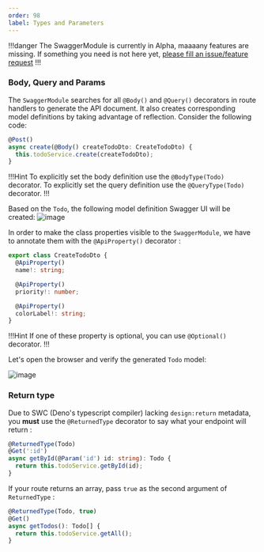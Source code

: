 ```yaml
---
order: 98
label: Types and Parameters
---
```


!!!danger
The SwaggerModule is currently in Alpha, maaaany features are missing. If something you need is not here yet, [please fill an issue/feature request](https://github.com/Savory/Danet-Swagger/issues)
!!!


### Body, Query and Params

The `SwaggerModule` searches for all `@Body()` and `@Query()` decorators in route handlers to generate the API document. It also creates corresponding model definitions by taking advantage of reflection. Consider the following code:

```ts
@Post()
async create(@Body() createTodoDto: CreateTodoDto) {
  this.todoService.create(createTodoDto);
}
```

!!!Hint
To explicitly set the body definition use the `@BodyType(Todo)` decorator.
To explicitly set the query definition use the `@QueryType(Todo)` decorator.
!!!

Based on the `Todo`, the following model definition Swagger UI will be created:
![image](https://user-images.githubusercontent.com/38007824/206904581-a7d39867-4a1b-40d2-be39-60e65897d99e.png)


In order to make the class properties visible to the `SwaggerModule`, we have to annotate them with the `@ApiProperty()` decorator :

```ts
export class CreateTodoDto {
  @ApiProperty()
  name!: string;

  @ApiProperty()
  priority!: number;

  @ApiProperty()
  colorLabel!: string;
}
```

!!!Hint
If one of these property is optional, you can use `@Optional()` decorator.
!!!

Let's open the browser and verify the generated `Todo` model:

![image](https://user-images.githubusercontent.com/38007824/206904638-1f44ef08-c8e1-4d95-b605-8acc80227397.png)

### Return type

Due to SWC (Deno's typescript compiler) lacking `design:return` metadata, you **must** use the `@ReturnedType` decorator to say what your endpoint will return :


```ts
@ReturnedType(Todo)
@Get(':id')
async getById(@Param('id') id: string): Todo {
  return this.todoService.getById(id);
}
```

If your route returns an array, pass `true` as the second argument of `ReturnedType` : 


```ts
@ReturnedType(Todo, true)
@Get()
async getTodos(): Todo[] {
  return this.todoService.getAll();
}
```
